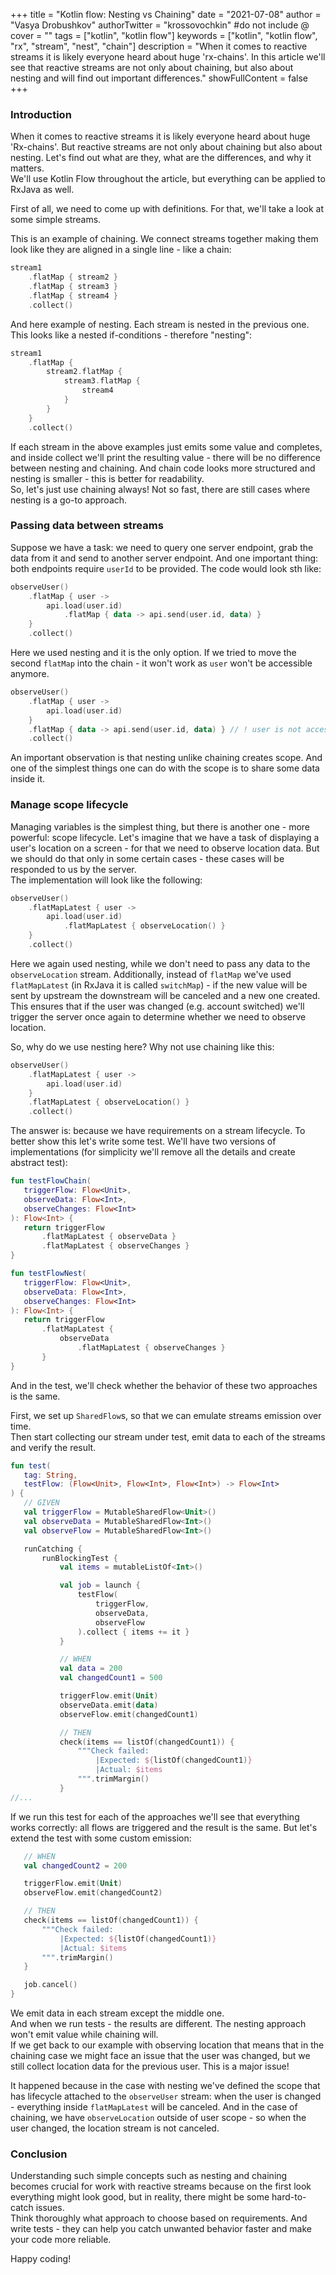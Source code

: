 +++
title = "Kotlin flow: Nesting vs Chaining"
date = "2021-07-08"
author = "Vasya Drobushkov"
authorTwitter = "krossovochkin" #do not include @
cover = ""
tags = ["kotlin", "kotlin flow"]
keywords = ["kotlin", "kotlin flow", "rx", "stream", "nest", "chain"]
description = "When it comes to reactive streams it is likely everyone heard about huge 'rx-chains'. In this article we'll see that reactive streams are not only about chaining, but also about nesting and will find out important differences."
showFullContent = false
+++

### Introduction

When it comes to reactive streams it is likely everyone heard about huge 'Rx-chains'. But reactive streams are not only about chaining but also about nesting. Let's find out what are they, what are the differences, and why it matters.  
We'll use Kotlin Flow throughout the article, but everything can be applied to RxJava as well.

First of all, we need to come up with definitions. For that, we'll take a look at some simple streams.  

This is an example of chaining. We connect streams together making them look like they are aligned in a single line - like a chain:
```kotlin
stream1
    .flatMap { stream2 }
    .flatMap { stream3 }
    .flatMap { stream4 }
    .collect()
```

And here example of nesting. Each stream is nested in the previous one. This looks like a nested if-conditions - therefore "nesting":
```kotlin
stream1
    .flatMap {
        stream2.flatMap {
            stream3.flatMap {
                stream4
            }
        }
    }
    .collect()
```

If each stream in the above examples just emits some value and completes, and inside collect we'll print the resulting value - there will be no difference between nesting and chaining. And chain code looks more structured and nesting is smaller - this is better for readability.  
So, let's just use chaining always! Not so fast, there are still cases where nesting is a go-to approach.

### Passing data between streams

Suppose we have a task: we need to query one server endpoint, grab the data from it and send to another server endpoint. And one important thing: both endpoints require `userId` to be provided. The code would look sth like:
```kotlin
observeUser()
    .flatMap { user ->
        api.load(user.id)
            .flatMap { data -> api.send(user.id, data) }
    }
    .collect()
```
Here we used nesting and it is the only option. If we tried to move the second `flatMap` into the chain - it won't work as `user` won't be accessible anymore.

```kotlin
observeUser()
    .flatMap { user ->
        api.load(user.id)
    }
    .flatMap { data -> api.send(user.id, data) } // ! user is not accessible
    .collect()
```

An important observation is that nesting unlike chaining creates scope. And one of the simplest things one can do with the scope is to share some data inside it.

### Manage scope lifecycle

Managing variables is the simplest thing, but there is another one - more powerful: scope lifecycle.
Let's imagine that we have a task of displaying a user's location on a screen - for that we need to observe location data. But we should do that only in some certain cases - these cases will be responded to us by the server.  
The implementation will look like the following:

```kotlin
observeUser()
    .flatMapLatest { user -> 
        api.load(user.id)
            .flatMapLatest { observeLocation() }
    }
    .collect()
```

Here we again used nesting, while we don't need to pass any data to the `observeLocation` stream. Additionally, instead of `flatMap` we've used `flatMapLatest` (in RxJava it is called `switchMap`) - if the new value will be sent by upstream the downstream will be canceled and a new one created. This ensures that if the user was changed (e.g. account switched) we'll trigger the server once again to determine whether we need to observe location.

So, why do we use nesting here? Why not use chaining like this:
```kotlin
observeUser()
    .flatMapLatest { user -> 
        api.load(user.id)
    }
    .flatMapLatest { observeLocation() }
    .collect()
```

The answer is: because we have requirements on a stream lifecycle. To better show this let's write some test.
We'll have two versions of implementations (for simplicity we'll remove all the details and create abstract test):
```kotlin
fun testFlowChain(
   triggerFlow: Flow<Unit>,
   observeData: Flow<Int>,
   observeChanges: Flow<Int>
): Flow<Int> {
   return triggerFlow
       .flatMapLatest { observeData }
       .flatMapLatest { observeChanges }
}

fun testFlowNest(
   triggerFlow: Flow<Unit>,
   observeData: Flow<Int>,
   observeChanges: Flow<Int>
): Flow<Int> {
   return triggerFlow
       .flatMapLatest {
           observeData
               .flatMapLatest { observeChanges }
       }
}
```

And in the test, we'll check whether the behavior of these two approaches is the same.

First, we set up `SharedFlow`s, so that we can emulate streams emission over time.  
Then start collecting our stream under test, emit data to each of the streams and verify the result.
```kotlin
fun test(
   tag: String,
   testFlow: (Flow<Unit>, Flow<Int>, Flow<Int>) -> Flow<Int>
) {
   // GIVEN
   val triggerFlow = MutableSharedFlow<Unit>()
   val observeData = MutableSharedFlow<Int>()
   val observeFlow = MutableSharedFlow<Int>()

   runCatching {
       runBlockingTest {
           val items = mutableListOf<Int>()

           val job = launch {
               testFlow(
                   triggerFlow,
                   observeData,
                   observeFlow
               ).collect { items += it }
           }

           // WHEN
           val data = 200
           val changedCount1 = 500

           triggerFlow.emit(Unit)
           observeData.emit(data)
           observeFlow.emit(changedCount1)

           // THEN
           check(items == listOf(changedCount1)) {
               """Check failed:
                   |Expected: ${listOf(changedCount1)}
                   |Actual: $items
               """.trimMargin()
           }
//...
```

If we run this test for each of the approaches we'll see that everything works correctly: all flows are triggered and the result is the same.
But let's extend the test with some custom emission:
```kotlin
   // WHEN
   val changedCount2 = 200

   triggerFlow.emit(Unit)
   observeFlow.emit(changedCount2)

   // THEN
   check(items == listOf(changedCount1)) {
       """Check failed:
           |Expected: ${listOf(changedCount1)}
           |Actual: $items
       """.trimMargin()
   }

   job.cancel()
}
```
We emit data in each stream except the middle one.  
And when we run tests - the results are different. The nesting approach won't emit value while chaining will.  
If we get back to our example with observing location that means that in the chaining case we might face an issue that the user was changed, but we still collect location data for the previous user. This is a major issue!

It happened because in the case with nesting we've defined the scope that has lifecycle attached to the `observeUser` stream: when the user is changed - everything inside `flatMapLatest` will be canceled. And in the case of chaining, we have `observeLocation` outside of user scope - so when the user changed, the location stream is not canceled.

### Conclusion

Understanding such simple concepts such as nesting and chaining becomes crucial for work with reactive streams because on the first look everything might look good, but in reality, there might be some hard-to-catch issues.  
Think thoroughly what approach to choose based on requirements. And write tests - they can help you catch unwanted behavior faster and make your code more reliable.

Happy coding!
